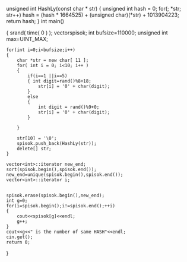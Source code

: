 
unsigned int HashLy(const char * str)
{
    unsigned int hash = 0;
    for(; *str; str++)
        hash = (hash * 1664525) + (unsigned char)(*str) + 1013904223;
    return hash;
}
int main()

{
    srand( time( 0 ) );
    vector<int>spisok;
    int bufsize=110000;
    unsigned int max=UINT_MAX;

    for(int i=0;i<bufsize;i++)
    {
        char *str = new char[ 11 ];
        for( int i = 0; i<10; i++ )
        {
            if(i==1 ||i==5)
            { int digit=rand()%8+18;
                str[i] = '0' + char(digit);
            }
            else
            {
                int digit = rand()%9+0;
                str[i] = '0' + char(digit);
            }

        }

        str[10] = '\0';
        spisok.push_back(HashLy(str));
        delete[] str;
    }

    vector<int>::iterator new_end;
    sort(spisok.begin(),spisok.end());
    new_end=unique(spisok.begin(),spisok.end());
    vector<int>::iterator i;


    spisok.erase(spisok.begin(),new_end);
    int g=0;
    for(i=spisok.begin();i!=spisok.end();++i)
    {
        cout<<spisok[g]<<endl;
        g++;
    }
    cout<<g<<" is the number of same HASH"<<endl;
    cin.get();
    return 0;
}
